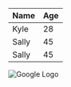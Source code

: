  | Name  | Age|
 | ----- | ---|
 | Kyle  | 28 |
 | Sally | 45 |
 | Sally | 45 |

![Google Logo](https://images.app.goo.gl/QBkJk57M2PBywpUd8)
